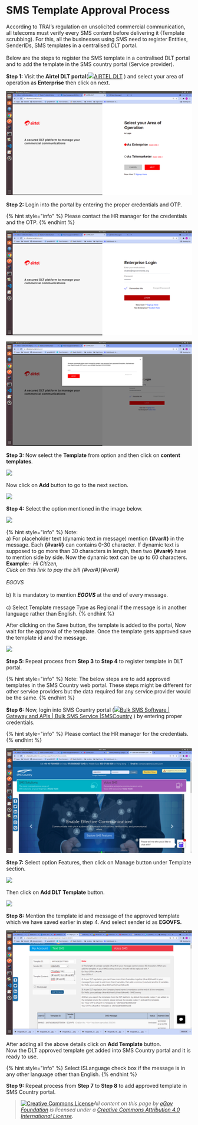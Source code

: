 # SMS Template Approval Process

According to TRAI’s regulation on unsolicited commercial communication, all telecoms must verify every SMS content before delivering it (Template scrubbing). For this, all the businesses using SMS need to register Entities, SenderIDs, SMS templates in a centralised DLT portal.\
\
Below are the steps to register the SMS template in a centralised DLT portal and to add the template in the SMS country portal (Service provider).

**Step 1:** Visit the **Airtel DLT portal**([![](https://dltconnect.airtel.in/static/img/fav.png)AIRTEL DLT](https://dltconnect.airtel.in/login/) ) and select your area of operation as **Enterprise** then click on next.

![](<../../../.gitbook/assets/Screenshot from 2021-09-27 18-49-15.png>)

**Step 2:** Login into the portal by entering the proper credentials and OTP.

{% hint style="info" %}
Please contact the HR manager for the credentials and the OTP.
{% endhint %}

![](<../../../.gitbook/assets/Screenshot from 2021-09-27 18-50-56.png>)

![](<../../../.gitbook/assets/Screenshot from 2021-09-27 17-17-10.png>)

**Step 3:** Now select the **Template** from option and then click on **content templates**.

![](../../../.gitbook/assets/imageedit\_2\_8566862511.jpg)

Now click on **Add** button to go to the next section.

![](../../../.gitbook/assets/imageedit\_6\_4107057795.jpg)

**Step 4:** Select the option mentioned in the image below.

![](../../../.gitbook/assets/imageedit\_18\_6753922375.jpg)

{% hint style="info" %}
Note:\
a) For placeholder text (dynamic text in message) mention **{#var#}** in the message. Each **{#var#}** can contains 0-30 character. If dynamic text is supposed to go more than 30 characters in length, then two **{#var#}** have to mention side by side. Now the dynamic text can be up to 60 characters.\
**Example**:- _Hi Citizen,_\
_Click on this link to pay the bill {#var#}{#var#}_\
\
_EGOVS_\
\
b) It is mandatory to mention _**EGOVS**_ at the end of every message.\
\
c) Select Template message Type as Regional if the message is in another language rather than English.
{% endhint %}

After clicking on the Save button, the template is added to the portal, Now wait for the approval of the template. Once the template gets approved save the template id and the message.

![](../../../.gitbook/assets/imageedit\_23\_9244125791.jpg)

**Step 5:** Repeat process from **Step 3** to **Step 4** to register template in DLT portal.

{% hint style="info" %}
Note: The below steps are to add approved templates in the SMS Country web portal. These steps might be different for other service providers but the data required for any service provider would be the same.
{% endhint %}

**Step 6:** Now, login into SMS Country portal ([![](https://www.smscountry.com/images/22.ico)Bulk SMS Software | Gateway and APIs | Bulk SMS Service |SMSCountry](https://www.smscountry.com/Index.aspx?msg=Logged%20out%20successfully) ) by entering proper credentials.

{% hint style="info" %}
Please contact the HR manager for the credentials.
{% endhint %}

![](<../../../.gitbook/assets/Screenshot from 2021-09-27 18-08-34.png>)

**Step 7:** Select option Features, then click on Manage button under Template section.

![](../../../.gitbook/assets/imageedit\_28\_8024855633.jpg)

Then click on **Add DLT Template** button.

![](../../../.gitbook/assets/imageedit\_31\_2340034251.jpg)

**Step 8:** Mention the template id and message of the approved template which we have saved earlier in step 4. And select sender id as **EGOVFS.**

![](<../../../.gitbook/assets/Screenshot from 2021-09-27 23-52-18.png>)

After adding all the above details click on **Add Template** button.\
Now the DLT approved template get added into SMS Country portal and it is ready to use.

{% hint style="info" %}
Select ISLanguage check box if the message is in any other language other than English.
{% endhint %}

**Step 9:** Repeat process from **Step 7** to **Step 8** to add approved template in SMS Country portal.



> [![Creative Commons License](https://i.creativecommons.org/l/by/4.0/80x15.png)_​_](http://creativecommons.org/licenses/by/4.0/)_All content on this page by_ [_eGov Foundation_](https://egov.org.in) _is licensed under a_ [_Creative Commons Attribution 4.0 International License_](http://creativecommons.org/licenses/by/4.0/)_._
